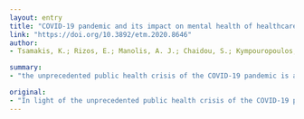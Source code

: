 ```yaml
---
layout: entry
title: "COVID-19 pandemic and its impact on mental health of healthcare professionals"
link: "https://doi.org/10.3892/etm.2020.8646"
author:
- Tsamakis, K.; Rizos, E.; Manolis, A. J.; Chaidou, S.; Kympouropoulos, S.; Spartalis, E.; Spandidos, D. A.; Tsiptsios, D.; Triantafyllis, A. S.

summary:
- "the unprecedented public health crisis of the COVID-19 pandemic is associated with increased psychological morbidities. Previous experience from smaller scale epidemics and emerging literature. We discuss potential triggers and the need for measures to minimise the psychological pressure on those at the frontline against this biothreat. In light of the global health crisis, it is highly important to acknowledge the psychological impact of this mounting threat on healthcare professionals in Greece. The unprecedented amount of stress that healthcare workers are dealing with has posed on healthcare workers."

original:
- "In light of the unprecedented public health crisis of the COVID-19 pandemic, it is highly important to acknowledge the psychological impact of this mounting threat on healthcare professionals. Previous experience from smaller scale epidemics and emerging literature around COVID-19 show that the unparalleled amount of stress that healthcare workers are dealing with, is associated with increased psychological morbidities. We have depicted the psychological burden that the COVID-19 pandemic has posed on healthcare professionals in Greece and have reviewed the literature around the effect of previous epidemics on frontline healthcare staff. Moreover, we discuss potential triggers and the need for measures to minimise the psychological pressure on those at the frontline against this biothreat."
---
```


